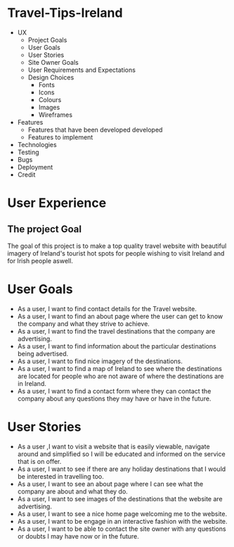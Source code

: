 # Travel-Tips-Ireland

* UX
    * Project Goals
    * User Goals
    * User Stories
    * Site Owner Goals
    * User Requirements and Expectations
    * Design Choices
        * Fonts
        * Icons
        * Colours
        * Images
        * Wireframes
* Features
    * Features that have been developed developed
    * Features to implement
* Technologies
* Testing
* Bugs
* Deployment
* Credit

# User Experience

## The project Goal 

The goal of this project is to make a top quality travel website with beautiful imagery of Ireland's tourist hot spots for people 
wishing to visit Ireland and for Irish people aswell.

# User Goals

* As a user, I want to find contact details for the Travel website.
* As a user, I want to find an about page where the user can get to know the company and what they strive to achieve.
* As a user, I want to find the travel destinations that the company are advertising.
* As a user, I want to find information about the particular destinations being advertised.
* As a user, I want to find nice imagery of the destinations.
* As a user, I want to find a map of Ireland to see where the destinations are located for people who are not aware of where the destinations are in Ireland.
* As a user, I want to find a contact form where they can contact the company about any questions they may have or have in the future.

# User Stories

* As a user ,I want to visit a website that is easily viewable, navigate around and simplified so I will be educated and informed on the service that is on offer.
* As a user, I want to see if there are any holiday destinations that I would be interested in travelling too.
* As a user, I want to see an about page where I can see what the company are about and what they do.
* As a user, I want to see images of the destinations that the website are advertising.
* As a user, I want to see a nice home page welcoming me to the website.
* As a user, I want to be engage in an interactive fashion with the website.
* As a user, I want to be able to contact the site owner with any questions or doubts I may have now or in the future.

# 
